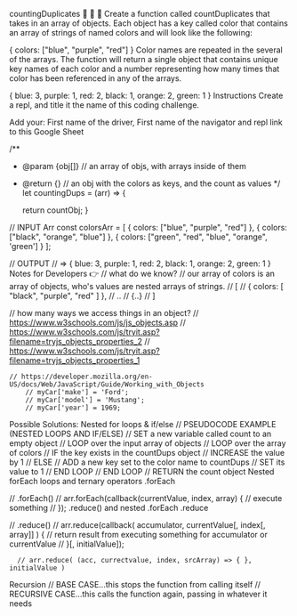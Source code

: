 countingDuplicates 🔴 🔴 🔵
Create a function called countDuplicates that takes in an array of objects. Each object has a key called color that contains an array of strings of named colors and will look like the following:

{ colors: ["blue", "purple", "red"] }
Color names are repeated in the several of the arrays. The function will return a single object that contains unique key names of each color and a number representing how many times that color has been referenced in any of the arrays.

{ blue: 3, purple: 1, red: 2, black: 1, orange: 2, green: 1 }
Instructions
Create a repl, and title it the name of this coding challenge.

Add your: First name of the driver, First name of the navigator and repl link to this Google Sheet

/**
 * @param {obj[]} // an array of objs, with arrays inside of them 
 * @return {} // an obj with the colors as keys, and the count as values
 */
 let countingDups = (arr) => {

    return countObj;
 }

// INPUT Arr
const colorsArr = [
  { colors: ["blue", "purple", "red"] },
  { colors: ["black", "orange", "blue"] },
  { colors: ["green", "red", "blue", "orange", 'green'] }
];

// OUTPUT
// => { blue: 3, purple: 1, red: 2, black: 1, orange: 2, green: 1 }
Notes for Developers 👉
// what do we know?
    // our array of colors is an array of objects, who's values are nested arrays of strings.
    // [
      // { colors: [ "black", "purple", "red" ] },
      // ..
      // {..}
    // ]

// how many ways we access things in an object?
    // https://www.w3schools.com/js/js_objects.asp
        // https://www.w3schools.com/js/tryit.asp?filename=tryjs_objects_properties_2
        // https://www.w3schools.com/js/tryit.asp?filename=tryjs_objects_properties_1

    // https://developer.mozilla.org/en-US/docs/Web/JavaScript/Guide/Working_with_Objects
        // myCar['make'] = 'Ford';
        // myCar['model'] = 'Mustang';
        // myCar['year'] = 1969;
Possible Solutions:
Nested for loops & if/else
// PSEUDOCODE EXAMPLE (NESTED LOOPS AND IF/ELSE)
// SET a new variable called count to an empty object
// LOOP over the input array of objects
//   LOOP over the array of colors
//     IF the key exists in the countDups object
//       INCREASE the value by 1
//     ELSE
//        ADD a new key set to the color name to countDups
//        SET its value to 1
//   END LOOP
// END LOOP
// RETURN the count object
Nested forEach loops and ternary operators
.forEach

// .forEach()
    // arr.forEach(callback(currentValue, index, array) {
      // execute something
    // });
.reduce() and nested .forEach
.reduce

// .reduce()
      // arr.reduce(callback( accumulator, currentValue[, index[, array]] ) {
        // return result from executing something for accumulator or currentValue
      // }[, initialValue]);

      // arr.reduce( (acc, currectvalue, index, srcArray) => { }, initialValue )
Recursion
// BASE CASE...this stops the function from calling itself
// RECURSIVE CASE...this calls the function again, passing in whatever it needs
